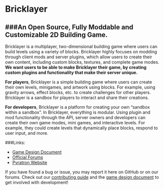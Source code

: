 # Bricklayer
###An Open Source, Fully Moddable and Customizable 2D Building Game.
---
Bricklayer is a multiplayer, two-dimensional building game where users can build levels using a variety of blocks. Bricklayer highly focuses on modding through client mods and server plugins, which allow users to create their own content, including custom blocks, textures, and complete game modes. **We want users to be able to make Bricklayer their game, by creating custom plugins and functionality that make their server unique.**

**For players**, Bricklayer is a simple building game where users can create their own levels, minigames, and artwork using blocks. For example, using gravity arrows, effect blocks, etc. to create challenges for other players. Bricklayer is a sandbox for players to interact and share their creations.

**For developers**, Bricklayer is a platform for creating your own “sandbox within a sandbox”. In Bricklayer, everything is modular. Using plugin and mod functionality through the API, server owners and developers can create their own game modes, mini games, and interactive levels. For example, they could create levels that dynamically place blocks, respond to user input, and more.

###Links:
 - [Game Design Document](https://docs.google.com/document/d/1CJTgZs1hhppzcEBHDBMLm7rMit3nmDtlJRfGPJ-XjMo/)
 - [Official Forums](https://community.pyratron.com/)
 - [Pyratron Website](https://pyratron.com/bricklayer)

If you have found a bug or issue, you may report it here on GitHub or on our forums. Check out our [contributing guide](https://community.pyratron.com/viewtopic.php?f=6&t=11) and the [game design document](https://docs.google.com/document/d/1CJTgZs1hhppzcEBHDBMLm7rMit3nmDtlJRfGPJ-XjMo/) to get involved with development!
